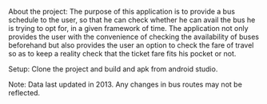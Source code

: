 About the project:
The purpose of this application is to provide a bus schedule to the user, so that he can check whether he can avail the bus he is trying to opt for, in a given framework of time.
The application not only provides the user with the convenience of checking the availability of buses beforehand but also provides the user an option to check the fare of travel so as to keep a reality check that the ticket fare fits his pocket or not.

Setup:
Clone the project and build and apk from android studio.

Note: 
Data last updated in 2013. Any changes in bus routes may not be reflected.